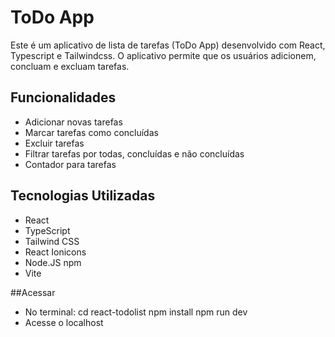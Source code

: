 # ToDo App

Este é um aplicativo de lista de tarefas (ToDo App) desenvolvido com React, Typescript e Tailwindcss. O aplicativo permite que os usuários adicionem, concluam e excluam tarefas. 

## Funcionalidades

- Adicionar novas tarefas
- Marcar tarefas como concluídas
- Excluir tarefas
- Filtrar tarefas por todas, concluídas e não concluídas
- Contador para tarefas

## Tecnologias Utilizadas

- React
- TypeScript
- Tailwind CSS
- React Ionicons
- Node.JS npm
- Vite

##Acessar
- No terminal:
cd react-todolist
npm install
npm run dev
- Acesse o localhost
